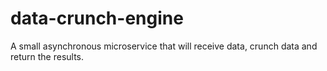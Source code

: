 # data-crunch-engine
A small asynchronous microservice that will receive data, crunch data and return the results.
